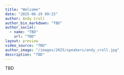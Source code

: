 ```yaml
---
title: "Welcome"
date: "2025-06-19 09:15"
author: Andy Croll
author_bio_markdown: "TBD"
author_social:
  - name: "TBD"
    url: "TBD"
layout: preview
video_source: "TBD"
author_image: "/images/2025/speakers/andy_croll.jpg"
description: "TBD"
---
```


TBD